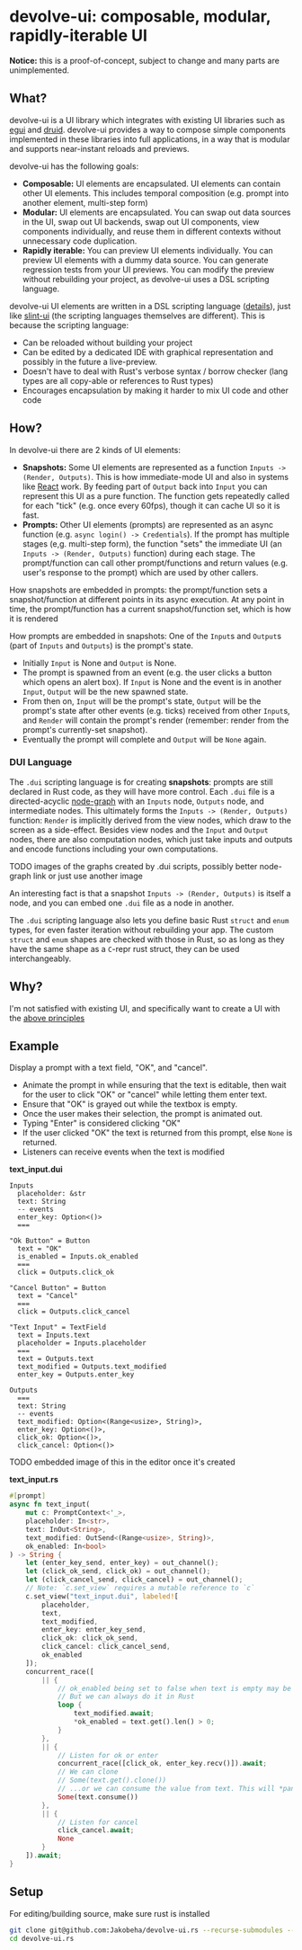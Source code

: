 # devolve-ui: composable, modular, rapidly-iterable UI

**Notice:** this is a proof-of-concept, subject to change and many parts are unimplemented.

## What?

devolve-ui is a UI library which integrates with existing UI libraries such as [egui](https://docs.rs/egui/latest) and [druid](https://docs.rs/druid/latest). devolve-ui provides a way to compose simple components implemented in these libraries into full applications, in a way that is modular and supports near-instant reloads and previews.

devolve-ui has the following goals:

- **Composable:** UI elements are encapsulated. UI elements can contain other UI elements. This includes temporal composition (e.g. prompt into another element, multi-step form)
- **Modular:** UI elements are encapsulated. You can swap out data sources in the UI, swap out UI backends, swap out UI components, view components individually, and reuse them in different contexts without unnecessary code duplication.
- **Rapidly iterable:** You can preview UI elements individually. You can preview UI elements with a dummy data source. You can generate regression tests from your UI previews. You can modify the preview without rebuilding your project, as devolve-ui uses a DSL scripting language.

devolve-ui UI elements are written in a DSL scripting language ([details](#dui-language)), just like [slint-ui](https://docs.rs/slint-ui/latest) (the scripting languages themselves are different). This is because the scripting language:

- Can be reloaded without building your project
- Can be edited by a dedicated IDE with graphical representation and possibly in the future a live-preview.
- Doesn't have to deal with Rust's verbose syntax / borrow checker (lang types are all copy-able or references to Rust types)
- Encourages encapsulation by making it harder to mix UI code and other code

## How?

In devolve-ui there are 2 kinds of UI elements:

- **Snapshots:** Some UI elements are represented as a function `Inputs -> (Render, Outputs)`. This is how immediate-mode UI and also in systems like [React](https://reactjs.org/) work. By feeding part of `Output` back into `Input` you can represent this UI as a pure function. The function gets repeatedly called for each "tick" (e.g. once every 60fps), though it can cache UI so it is fast.
- **Prompts:** Other UI elements (prompts) are represented as an async function (e.g. `async login() -> Credentials`). If the prompt has multiple stages (e,g. multi-step form), the function "sets" the immediate UI (an `Inputs -> (Render, Outputs)` function) during each stage. The prompt/function can call other prompt/functions and return values (e.g. user's response to the prompt) which are used by other callers.

How snapshots are embedded in prompts: the prompt/function sets a snapshot/function at different points in its async execution. At any point in time, the prompt/function has a current snapshot/function set, which is how it is rendered

How prompts are embedded in snapshots: One of the `Input`s and `Output`s (part of `Inputs` and `Outputs`) is the prompt's state.
  - Initially `Input` is None and `Output` is None.
  - The prompt is spawned from an event (e.g. the user clicks a button which opens an alert box). If `Input` is None and the event is in another `Input`, `Output` will be the new spawned state.
  - From then on, `Input` will be the prompt's state, `Output` will be the prompt's state after other events (e.g. ticks) received from other `Input`s, and `Render` will contain the prompt's render (remember: render from the prompt's currently-set snapshot).
  - Eventually the prompt will complete and `Output` will be `None` again.

### DUI Language

The `.dui` scripting language is for creating **snapshots**: prompts are still declared in Rust code, as they will have more control. Each `.dui` file is a directed-acyclic [node-graph](https://github.com/jchanvfx/NodeGraphQt) with an `Inputs` node, `Outputs` node, and intermediate nodes. This ultimately forms the `Inputs -> (Render, Outputs)` function: `Render` is implicitly derived from the view nodes, which draw to the screen as a side-effect. Besides view nodes and the `Input` and `Output` nodes, there are also computation nodes, which just take inputs and outputs and encode functions including your own computations.

TODO images of the graphs created by .dui scripts, possibly better node-graph link or just use another image

An interesting fact is that a snapshot `Inputs -> (Render, Outputs)` is itself a node, and you can embed one `.dui` file as a node in another.

The `.dui` scripting language also lets you define basic Rust `struct` and `enum` types, for even faster iteration without rebuilding your app. The custom `struct` and `enum` shapes are checked with those in Rust, so as long as they have the same shape as a `C`-repr rust struct, they can be used interchangeably.

## Why?

I'm not satisfied with existing UI, and specifically want to create a UI with the [above principles](#what) 

## Example

Display a prompt with a text field, "OK", and "cancel".

- Animate the prompt in while ensuring that the text is editable, then wait for the user to click "OK" or "cancel" while letting them enter text.
- Ensure that "OK" is grayed out while the textbox is empty.
- Once the user makes their selection, the prompt is animated out.
- Typing "Enter" is considered clicking "OK"
- If the user clicked "OK" the text is returned from this prompt, else `None` is returned.
- Listeners can receive events when the text is modified

**text_input.dui**

```dui
Inputs
  placeholder: &str
  text: String
  -- events
  enter_key: Option<()>
  ===
    
"Ok Button" = Button
  text = "OK"
  is_enabled = Inputs.ok_enabled
  ===
  click = Outputs.click_ok
  
"Cancel Button" = Button
  text = "Cancel"
  ===
  click = Outputs.click_cancel
  
"Text Input" = TextField
  text = Inputs.text
  placeholder = Inputs.placeholder
  ===
  text = Outputs.text
  text_modified = Outputs.text_modified
  enter_key = Outputs.enter_key
  
Outputs
  ===
  text: String
  -- events
  text_modified: Option<(Range<usize>, String)>,
  enter_key: Option<()>,
  click_ok: Option<()>,
  click_cancel: Option<()>
```

TODO embedded image of this in the editor once it's created

**text_input.rs**

```rust
#[prompt]
async fn text_input(
    mut c: PromptContext<'_>,
    placeholder: In<str>,
    text: InOut<String>,
    text_modified: OutSend<(Range<usize>, String)>,
    ok_enabled: In<bool>
) -> String {
    let (enter_key_send, enter_key) = out_channel();
    let (click_ok_send, click_ok) = out_channel();
    let (click_cancel_send, click_cancel) = out_channel();
    // Note: `c.set_view` requires a mutable reference to `c`
    c.set_view("text_input.dui", labeled![
        placeholder,
        text,
        text_modified,
        enter_key: enter_key_send,
        click_ok: click_ok_send,
        click_cancel: click_cancel_send,
        ok_enabled
    ]);
    concurrent_race([
        || {
            // ok_enabled being set to false when text is empty may be possible in the .dui directly in the future
            // But we can always do it in Rust
            loop {
                text_modified.await;
                *ok_enabled = text.get().len() > 0;
            }
        },
        || {
            // Listen for ok or enter
            concurrent_race([click_ok, enter_key.recv()]).await;
            // We can clone
            // Some(text.get().clone())
            // ...or we can consume the value from text. This will *panic at runtime* if we let the UI run after consuming an output, so be careful doing this and make sure it's on the last frame (there are no awaits afterwards)
            Some(text.consume())
        },
        || {
            // Listen for cancel
            click_cancel.await;
            None
        }
    ]).await;
}
```

## Setup

For editing/building source, make sure rust is installed

```sh
git clone git@github.com:Jakobeha/devolve-ui.rs --recurse-submodules --depth=1
cd devolve-ui.rs
```